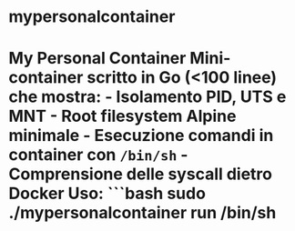 # mypersonalcontainer
# My Personal Container  Mini-container scritto in Go (&lt;100 linee) che mostra:  - Isolamento PID, UTS e MNT - Root filesystem Alpine minimale - Esecuzione comandi in container con `/bin/sh` - Comprensione delle syscall dietro Docker  **Uso:**  ```bash sudo ./mypersonalcontainer run /bin/sh
